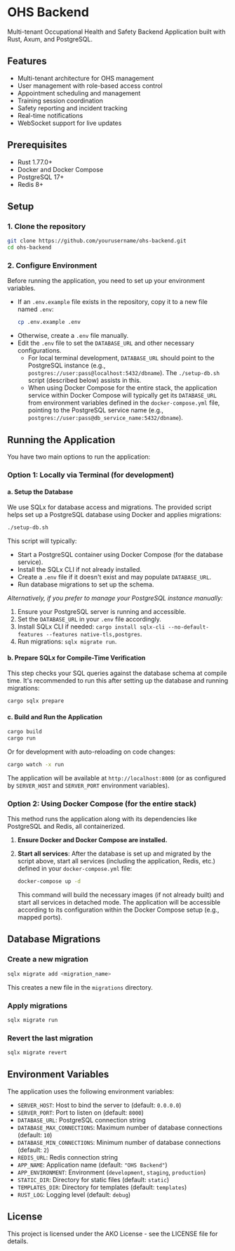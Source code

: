 # OHS Backend

Multi-tenant Occupational Health and Safety Backend Application built with Rust, Axum, and PostgreSQL.

## Features

- Multi-tenant architecture for OHS management
- User management with role-based access control
- Appointment scheduling and management
- Training session coordination
- Safety reporting and incident tracking
- Real-time notifications
- WebSocket support for live updates

## Prerequisites

- Rust 1.77.0+
- Docker and Docker Compose
- PostgreSQL 17+
- Redis 8+

## Setup

### 1. Clone the repository

```bash
git clone https://github.com/yourusername/ohs-backend.git
cd ohs-backend
```

### 2. Configure Environment

Before running the application, you need to set up your environment variables.
- If an `.env.example` file exists in the repository, copy it to a new file named `.env`:
  ```bash
  cp .env.example .env
  ```
- Otherwise, create a `.env` file manually.
- Edit the `.env` file to set the `DATABASE_URL` and other necessary configurations.
  - For local terminal development, `DATABASE_URL` should point to the PostgreSQL instance (e.g., `postgres://user:pass@localhost:5432/dbname`). The `./setup-db.sh` script (described below) assists in this.
  - When using Docker Compose for the entire stack, the application service within Docker Compose will typically get its `DATABASE_URL` from environment variables defined in the `docker-compose.yml` file, pointing to the PostgreSQL service name (e.g., `postgres://user:pass@db_service_name:5432/dbname`).

## Running the Application

You have two main options to run the application:

### Option 1: Locally via Terminal (for development)

#### a. Setup the Database

We use SQLx for database access and migrations. The provided script helps set up a PostgreSQL database using Docker and applies migrations:

```bash
./setup-db.sh
```

This script will typically:
- Start a PostgreSQL container using Docker Compose (for the database service).
- Install the SQLx CLI if not already installed.
- Create a `.env` file if it doesn't exist and may populate `DATABASE_URL`.
- Run database migrations to set up the schema.

*Alternatively, if you prefer to manage your PostgreSQL instance manually:*
1. Ensure your PostgreSQL server is running and accessible.
2. Set the `DATABASE_URL` in your `.env` file accordingly.
3. Install SQLx CLI if needed: `cargo install sqlx-cli --no-default-features --features native-tls,postgres`.
4. Run migrations: `sqlx migrate run`.

#### b. Prepare SQLx for Compile-Time Verification

This step checks your SQL queries against the database schema at compile time. It's recommended to run this after setting up the database and running migrations:

```bash
cargo sqlx prepare
```

#### c. Build and Run the Application

```bash
cargo build
cargo run
```

Or for development with auto-reloading on code changes:

```bash
cargo watch -x run
```

The application will be available at `http://localhost:8000` (or as configured by `SERVER_HOST` and `SERVER_PORT` environment variables).

### Option 2: Using Docker Compose (for the entire stack)

This method runs the application along with its dependencies like PostgreSQL and Redis, all containerized.

1.  **Ensure Docker and Docker Compose are installed.**

2.  **Start all services**:
    After the database is set up and migrated by the script above, start all services (including the application, Redis, etc.) defined in your `docker-compose.yml` file:
    ```bash
    docker-compose up -d
    ```
    This command will build the necessary images (if not already built) and start all services in detached mode. The application will be accessible according to its configuration within the Docker Compose setup (e.g., mapped ports).

## Database Migrations

### Create a new migration

```bash
sqlx migrate add <migration_name>
```

This creates a new file in the `migrations` directory.

### Apply migrations

```bash
sqlx migrate run
```

### Revert the last migration

```bash
sqlx migrate revert
```

## Environment Variables

The application uses the following environment variables:

- `SERVER_HOST`: Host to bind the server to (default: `0.0.0.0`)
- `SERVER_PORT`: Port to listen on (default: `8000`)
- `DATABASE_URL`: PostgreSQL connection string
- `DATABASE_MAX_CONNECTIONS`: Maximum number of database connections (default: `10`)
- `DATABASE_MIN_CONNECTIONS`: Minimum number of database connections (default: `2`)
- `REDIS_URL`: Redis connection string
- `APP_NAME`: Application name (default: `"OHS Backend"`)
- `APP_ENVIRONMENT`: Environment (`development`, `staging`, `production`)
- `STATIC_DIR`: Directory for static files (default: `static`)
- `TEMPLATES_DIR`: Directory for templates (default: `templates`)
- `RUST_LOG`: Logging level (default: `debug`)

## License

This project is licensed under the AKO License - see the LICENSE file for details.
